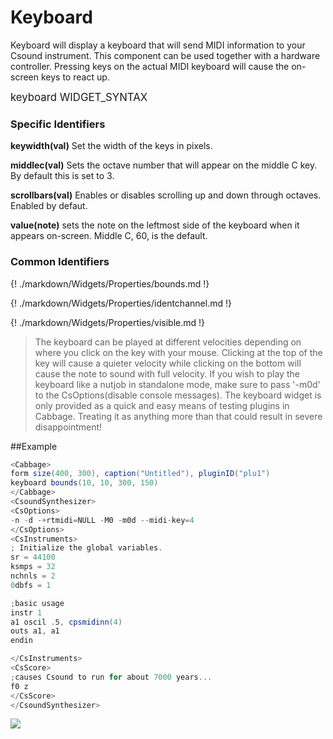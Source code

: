 # Keyboard

Keyboard will display a keyboard that will send MIDI information to your Csound instrument. This component can be used together with a hardware controller. Pressing keys on the actual MIDI keyboard will cause the on-screen keys to react up. 

<big></pre>
keyboard WIDGET_SYNTAX
</pre></big>

### Specific Identifiers

**keywidth(val)** Set the width of the keys in pixels.

**middlec(val)** Sets the octave number that will appear on the middle C key. By default this is set to 3.  

**scrollbars(val)** Enables or disables scrolling up and down through octaves. Enabled by defaut. 

**value(note)** sets the note on the leftmost side of the keyboard when it appears on-screen. Middle C, 60, is the default. 

### Common Identifiers

{! ./markdown/Widgets/Properties/bounds.md !}  

{! ./markdown/Widgets/Properties/identchannel.md !}  

{! ./markdown/Widgets/Properties/visible.md !}  


<!--(End of identifiers)/-->

>The keyboard can be played at different velocities depending on where you click on the key with your mouse. Clicking at the top of the key will cause a quieter velocity while clicking on the bottom will cause the note to sound with full velocity. If you wish to play the keyboard like a nutjob in standalone mode, make sure to pass '-m0d' to the CsOptions(disable console messages). The keyboard widget is only provided as a quick and easy means of testing plugins in Cabbage. Treating it as anything more than that could result in severe disappointment!  

##Example
<!--(Widget Example)/-->
```csharp
<Cabbage>
form size(400, 300), caption("Untitled"), pluginID("plu1")
keyboard bounds(10, 10, 300, 150)
</Cabbage>
<CsoundSynthesizer>
<CsOptions>
-n -d -+rtmidi=NULL -M0 -m0d --midi-key=4
</CsOptions>
<CsInstruments>
; Initialize the global variables. 
sr = 44100
ksmps = 32
nchnls = 2
0dbfs = 1

;basic usage
instr 1 
a1 oscil .5, cpsmidinn(4)
outs a1, a1
endin

</CsInstruments>
<CsScore>
;causes Csound to run for about 7000 years...
f0 z
</CsScore>
</CsoundSynthesizer>
```
<!--(Widget Example)/-->
![](../images/keyboardExample.png)